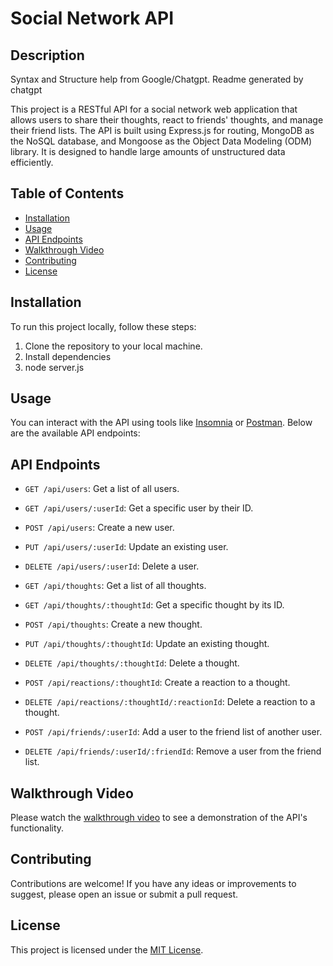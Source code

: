 # Social Network API

## Description
Syntax and Structure help from Google/Chatgpt. Readme generated by chatgpt

This project is a RESTful API for a social network web application that allows users to share their thoughts, react to friends' thoughts, and manage their friend lists. The API is built using Express.js for routing, MongoDB as the NoSQL database, and Mongoose as the Object Data Modeling (ODM) library. It is designed to handle large amounts of unstructured data efficiently.

## Table of Contents

- [Installation](#installation)
- [Usage](#usage)
- [API Endpoints](#api-endpoints)
- [Walkthrough Video](#walkthrough-video)
- [Contributing](#contributing)
- [License](#license)

## Installation

To run this project locally, follow these steps:

1. Clone the repository to your local machine.
2. Install dependencies
3. node server.js

## Usage

You can interact with the API using tools like [Insomnia](https://insomnia.rest/) or [Postman](https://www.postman.com/). Below are the available API endpoints:

## API Endpoints

- `GET /api/users`: Get a list of all users.
- `GET /api/users/:userId`: Get a specific user by their ID.
- `POST /api/users`: Create a new user.
- `PUT /api/users/:userId`: Update an existing user.
- `DELETE /api/users/:userId`: Delete a user.

- `GET /api/thoughts`: Get a list of all thoughts.
- `GET /api/thoughts/:thoughtId`: Get a specific thought by its ID.
- `POST /api/thoughts`: Create a new thought.
- `PUT /api/thoughts/:thoughtId`: Update an existing thought.
- `DELETE /api/thoughts/:thoughtId`: Delete a thought.

- `POST /api/reactions/:thoughtId`: Create a reaction to a thought.
- `DELETE /api/reactions/:thoughtId/:reactionId`: Delete a reaction to a thought.

- `POST /api/friends/:userId`: Add a user to the friend list of another user.
- `DELETE /api/friends/:userId/:friendId`: Remove a user from the friend list.

## Walkthrough Video

Please watch the [walkthrough video]((https://youtu.be/uueR1XOmpcg)) to see a demonstration of the API's functionality.

## Contributing

Contributions are welcome! If you have any ideas or improvements to suggest, please open an issue or submit a pull request.

## License

This project is licensed under the [MIT License](LICENSE).
